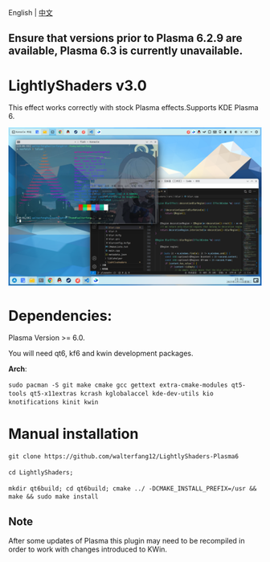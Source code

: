 English | [中文](README_zh.md)

## Ensure that versions prior to Plasma 6.2.9 are available, Plasma 6.3 is currently unavailable.

# LightlyShaders v3.0

 This effect works correctly with stock Plasma effects.Supports KDE Plasma 6.

 ![default](screenshot.png)


# Dependencies:
 
Plasma Version >= 6.0.
 
You will need qt6, kf6 and kwin development packages.

**Arch**:

`sudo pacman -S git make cmake gcc gettext extra-cmake-modules qt5-tools qt5-x11extras kcrash kglobalaccel kde-dev-utils kio knotifications kinit kwin`

# Manual installation
```
git clone https://github.com/walterfang12/LightlyShaders-Plasma6

cd LightlyShaders;

mkdir qt6build; cd qt6build; cmake ../ -DCMAKE_INSTALL_PREFIX=/usr && make && sudo make install
```

## Note
After some updates of Plasma this plugin may need to be recompiled in order to work with changes introduced to KWin.
 
